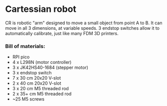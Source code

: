 # Cartessian robot
CR is robotic "arm" designed to move a small object from point A to B.
It can move in all 3 dimensions, at variable speeds.
3 endstop switches allow it to automatically calibrate, just like many FDM 3D printers.


### Bill of materials:

* RPI pico
* 4 x L298N (motor controller)
* 3 x JK42HS40-1684 (stepper motor)
* 3 x endstop switch
* 7 x 30 cm 20x20 V-slot
* 2 x 40 cm 20x20 V-slot
* 3 x 20 cm M5 threaded rod
* 2 x 35+ cm M5 threaded rod
* ~25 M5 screws

